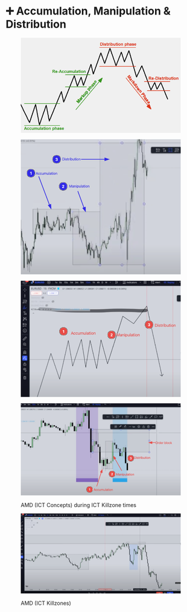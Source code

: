 # ➕ Accumulation, Manipulation & Distribution

<figure><img src="../.gitbook/assets/image (3).png" alt=""><figcaption></figcaption></figure>

<figure><img src="../.gitbook/assets/image (14) (1) (1).png" alt=""><figcaption></figcaption></figure>

<figure><img src="../.gitbook/assets/image (9) (2).png" alt=""><figcaption></figcaption></figure>

<figure><img src="../.gitbook/assets/image (5) (2).png" alt=""><figcaption><p>AMD (ICT Concepts) during ICT Killzone times</p></figcaption></figure>

<figure><img src="../.gitbook/assets/image (7) (1) (1).png" alt=""><figcaption><p>AMD (ICT Killzones)</p></figcaption></figure>
